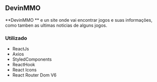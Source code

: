 ## DevinMMO

**DevinMMO ** e un site onde vai encontrar  jogos e suas informações, como tamben as ultimas noticias de alguns jogos.

### Utilizado

- ReactJs
- Axios
- StyledComponents
- ReactHook
- React Icons
- React Router Dom V6


